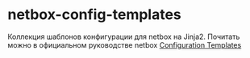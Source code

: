 # netbox-config-templates
Коллекция шаблонов конфигурации для netbox на Jinja2. Почитать можно в официальном руководстве netbox [Configuration Templates](https://netboxlabs.com/docs/netbox/en/stable/models/extras/configtemplate/)